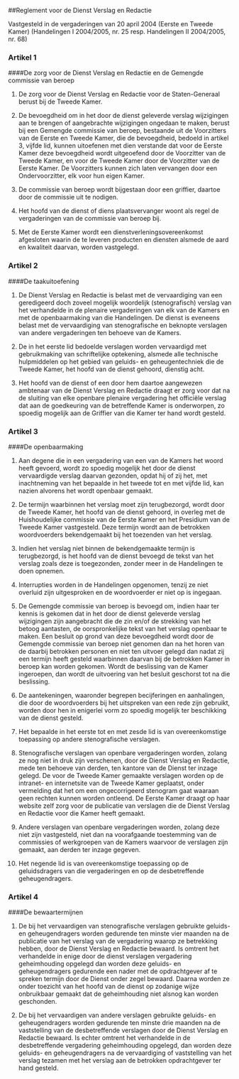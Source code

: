 <meta http-equiv='Content-Type' content='text/html; charset=utf-8' />

##Reglement voor de Dienst Verslag en Redactie

Vastgesteld in de vergaderingen van 20 april 2004 (Eerste en Tweede Kamer) (Handelingen I 2004/2005, nr. 25 resp. Handelingen II 2004/2005, nr. 68)     
### Artikel  1  

####De zorg voor de Dienst Verslag en Redactie en de Gemengde commissie van beroep

1. De zorg voor de Dienst Verslag en Redactie voor de Staten-Generaal berust bij de Tweede Kamer.  

2. De bevoegdheid om in het door de dienst geleverde verslag wijzigingen aan te brengen of aangebrachte wijzigingen ongedaan te maken, berust bij een Gemengde commissie van beroep, bestaande uit de Voorzitters van de Eerste en Tweede Kamer, die de bevoegdheid, bedoeld in artikel 3, vijfde lid, kunnen uitoefenen met dien verstande dat voor de Eerste Kamer deze bevoegdheid wordt uitgeoefend door de Voorzitter van de Tweede Kamer, en voor de Tweede Kamer door de Voorzitter van de Eerste Kamer. De Voorzitters kunnen zich laten vervangen door een Ondervoorzitter, elk voor hun eigen Kamer.  

3. De commissie van beroep wordt bijgestaan door een griffier, daartoe door de commissie uit te nodigen.  

4. Het hoofd van de dienst of diens plaatsvervanger woont als regel de vergaderingen van de commissie van beroep bij.  

5. Met de Eerste Kamer wordt een dienstverleningsovereenkomst afgesloten waarin de te leveren producten en diensten alsmede de aard en kwaliteit daarvan, worden vastgelegd.      
### Artikel  2  

####De taakuitoefening

1. De Dienst Verslag en Redactie is belast met de vervaardiging van een geredigeerd doch zoveel mogelijk woordelijk (stenografisch) verslag van het verhandelde in de plenaire vergaderingen van elk van de Kamers en met de openbaarmaking van die Handelingen. De dienst is eveneens belast met de vervaardiging van stenografische en beknopte verslagen van andere vergaderingen ten behoeve van de Kamers.  

2. De in het eerste lid bedoelde verslagen worden vervaardigd met gebruikmaking van schriftelijke optekening, alsmede alle technische hulpmiddelen op het gebied van geluids- en geheugentechniek die de Tweede Kamer, het hoofd van de dienst gehoord, dienstig acht.  

3. Het hoofd van de dienst of een door hem daartoe aangewezen ambtenaar van de Dienst Verslag en Redactie draagt er zorg voor dat na de sluiting van elke openbare plenaire vergadering het officiële verslag dat aan de goedkeuring van de betreffende Kamer is onderworpen, zo spoedig mogelijk aan de Griffier van die Kamer ter hand wordt gesteld.      
### Artikel  3  

####De openbaarmaking

1. Aan degene die in een vergadering van een van de Kamers het woord heeft gevoerd, wordt zo spoedig mogelijk het door de dienst vervaardigde verslag daarvan gezonden, opdat hij of zij het, met inachtneming van het bepaalde in het tweede tot en met vijfde lid, kan nazien alvorens het wordt openbaar gemaakt.  

2. De termijn waarbinnen het verslag moet zijn terugbezorgd, wordt door de Tweede Kamer, het hoofd van de dienst gehoord, in overleg met de Huishoudelijke commissie van de Eerste Kamer en het Presidium van de Tweede Kamer vastgesteld. Deze termijn wordt aan de betrokken woordvoerders bekendgemaakt bij het toezenden van het verslag.  

3. Indien het verslag niet binnen de bekendgemaakte termijn is terugbezorgd, is het hoofd van de dienst bevoegd de tekst van het verslag zoals deze is toegezonden, zonder meer in de Handelingen te doen opnemen.  

4. Interrupties worden in de Handelingen opgenomen, tenzij ze niet overluid zijn uitgesproken en de woordvoerder er niet op is ingegaan.  

5. De Gemengde commissie van beroep is bevoegd om, indien haar ter kennis is gekomen dat in het door de dienst geleverde verslag wijzigingen zijn aangebracht die de zin en/of de strekking van het betoog aantasten, de oorspronkelijke tekst van het verslag openbaar te maken. Een besluit op grond van deze bevoegdheid wordt door de Gemengde commissie van beroep niet genomen dan na het horen van de daarbij betrokken personen en niet ten uitvoer gelegd dan nadat zij een termijn heeft gesteld waarbinnen daarvan bij de betrokken Kamer in beroep kan worden gekomen. Wordt de beslissing van de Kamer ingeroepen, dan wordt de uitvoering van het besluit geschorst tot na die beslissing.  

6. De aantekeningen, waaronder begrepen becijferingen en aanhalingen, die door de woordvoerders bij het uitspreken van een rede zijn gebruikt, worden door hen in enigerlei vorm zo spoedig mogelijk ter beschikking van de dienst gesteld.  

7. Het bepaalde in het eerste tot en met zesde lid is van overeenkomstige toepassing op andere stenografische verslagen.  

8. Stenografische verslagen van openbare vergaderingen worden, zolang ze nog niet in druk zijn verschenen, door de Dienst Verslag en Redactie, mede ten behoeve van derden, ten kantore van de Dienst ter inzage gelegd. De voor de Tweede Kamer gemaakte verslagen worden op de intranet- en internetsite van de Tweede Kamer geplaatst, onder vermelding dat het om een ongecorrigeerd stenogram gaat waaraan geen rechten kunnen worden ontleend. De Eerste Kamer draagt op haar website zelf zorg voor de publicatie van verslagen die de Dienst Verslag en Redactie voor die Kamer heeft gemaakt.  

9. Andere verslagen van openbare vergaderingen worden, zolang deze niet zijn vastgesteld, niet dan na voorafgaande toestemming van de commissies of werkgroepen van de Kamers waarvoor de verslagen zijn gemaakt, aan derden ter inzage gegeven.  

10. Het negende lid is van overeenkomstige toepassing op de geluidsdragers van die vergaderingen en op de desbetreffende geheugendragers.      
### Artikel  4  

####De bewaartermijnen

1. De bij het vervaardigen van stenografische verslagen gebruikte geluids- en geheugendragers worden gedurende ten minste vier maanden na de publicatie van het verslag van de vergadering waarop ze betrekking hebben, door de Dienst Verslag en Redactie bewaard. Is omtrent het verhandelde in enige door de dienst verslagen vergadering geheimhouding opgelegd dan worden deze geluids- en geheugendragers gedurende een nader met de opdrachtgever af te spreken termijn door de Dienst onder zegel bewaard. Daarna worden ze onder toezicht van het hoofd van de dienst op zodanige wijze onbruikbaar gemaakt dat de geheimhouding niet alsnog kan worden geschonden.  

2. De bij het vervaardigen van andere verslagen gebruikte geluids- en geheugendragers worden gedurende ten minste drie maanden na de vaststelling van de desbetreffende verslagen door de Dienst Verslag en Redactie bewaard. Is echter omtrent het verhandelde in de desbetreffende vergadering geheimhouding opgelegd, dan worden deze geluids- en geheugendragers na de vervaardiging of vaststelling van het verslag tezamen met het verslag aan de betrokken opdrachtgever ter hand gesteld.       
